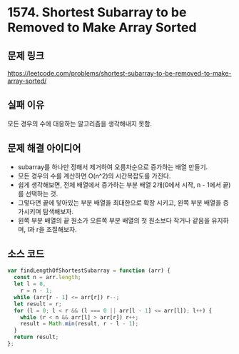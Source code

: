 # 1574. Shortest Subarray to be Removed to Make Array Sorted

## 문제 링크

https://leetcode.com/problems/shortest-subarray-to-be-removed-to-make-array-sorted/

## 실패 이유

모든 경우의 수에 대응하는 알고리즘을 생각해내지 못함.

## 문제 해결 아이디어

- subarray를 하나만 정해서 제거하여 오름차순으로 증가하는 배열 만들기.
- 모든 경우의 수를 계산하면 O(n^2)의 시간복잡도를 가진다.
- 쉽게 생각해보면, 전체 배열에서 증가하는 부분 배열 2개(0에서 시작, n - 1에서 끝)를 선택하는 것.
- 그렇다면 끝에 닿아있는 부분 배열을 최대한으로 확장 시키고, 왼쪽 부분 배열을 증가시키며 탐색해보자.
- 왼쪽 부분 배열의 끝 원소가 오른쪽 부분 배열의 첫 원소보다 작거나 같음을 유지하며, l과 r을 조절해보자.

## 소스 코드

```js
var findLengthOfShortestSubarray = function (arr) {
  const n = arr.length;
  let l = 0,
    r = n - 1;
  while (arr[r - 1] <= arr[r]) r--;
  let result = r;
  for (l = 0; l < r && (l === 0 || arr[l - 1] <= arr[l]); l++) {
    while (r < n && arr[l] > arr[r]) r++;
    result = Math.min(result, r - l - 1);
  }
  return result;
};
```
